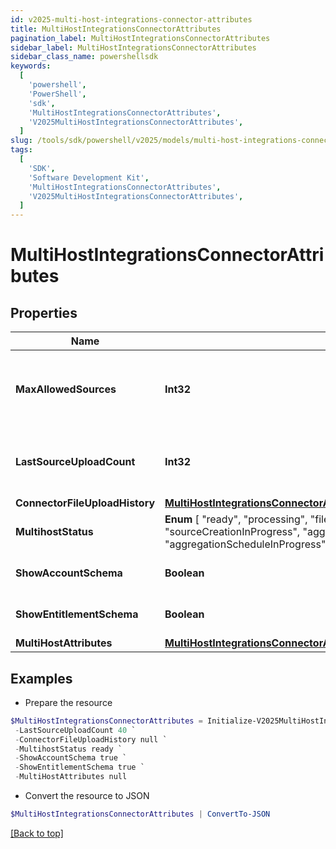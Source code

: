```yaml
---
id: v2025-multi-host-integrations-connector-attributes
title: MultiHostIntegrationsConnectorAttributes
pagination_label: MultiHostIntegrationsConnectorAttributes
sidebar_label: MultiHostIntegrationsConnectorAttributes
sidebar_class_name: powershellsdk
keywords:
  [
    'powershell',
    'PowerShell',
    'sdk',
    'MultiHostIntegrationsConnectorAttributes',
    'V2025MultiHostIntegrationsConnectorAttributes',
  ]
slug: /tools/sdk/powershell/v2025/models/multi-host-integrations-connector-attributes
tags:
  [
    'SDK',
    'Software Development Kit',
    'MultiHostIntegrationsConnectorAttributes',
    'V2025MultiHostIntegrationsConnectorAttributes',
  ]
---
```


# MultiHostIntegrationsConnectorAttributes

## Properties

| Name | Type | Description | Notes |
| --- | --- | --- | --- |
| **MaxAllowedSources** | **Int32** | Maximum sources allowed count of a Multi-Host Integration | [optional] |
| **LastSourceUploadCount** | **Int32** | Last upload sources count of a Multi-Host Integration | [optional] |
| **ConnectorFileUploadHistory** | [**MultiHostIntegrationsConnectorAttributesConnectorFileUploadHistory**](multi-host-integrations-connector-attributes-connector-file-upload-history) |  | [optional] |
| **MultihostStatus** | **Enum** [ "ready", "processing", "fileUploadInProgress", "sourceCreationInProgress", "aggregationGroupingInProgress", "aggregationScheduleInProgress", "deleteInProgress", "deleteFailed" ] | Multi-Host integration status. | [optional] |
| **ShowAccountSchema** | **Boolean** | Show account schema | [optional] [default to $true] |
| **ShowEntitlementSchema** | **Boolean** | Show entitlement schema | [optional] [default to $true] |
| **MultiHostAttributes** | [**MultiHostIntegrationsConnectorAttributesMultiHostAttributes**](multi-host-integrations-connector-attributes-multi-host-attributes) |  | [optional] |

## Examples

- Prepare the resource

```powershell
$MultiHostIntegrationsConnectorAttributes = Initialize-V2025MultiHostIntegrationsConnectorAttributes  -MaxAllowedSources 250 `
 -LastSourceUploadCount 40 `
 -ConnectorFileUploadHistory null `
 -MultihostStatus ready `
 -ShowAccountSchema true `
 -ShowEntitlementSchema true `
 -MultiHostAttributes null
```

- Convert the resource to JSON

```powershell
$MultiHostIntegrationsConnectorAttributes | ConvertTo-JSON
```

[[Back to top]](#)
